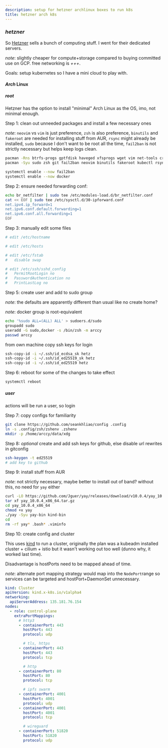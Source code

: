 ```yaml
---
description: setup for hetzner archlinux boxes to run k8s
title: hetzner arch k8s
---
```


### _hetzner_

So [Hetzner](https://www.hetzner.com/) sells a bunch of computing stuff.
I went for their dedicated servers.

_note_: slightly cheaper for compute+storage compared to buying committed use on GCP.
free networking is _+++_.

Goals: setup kubernetes so I have a mini cloud to play with.

#### _Arch_ Linux

##### _root_

Hetzner has the option to install "minimal" Arch Linux as the OS,
imo, not minimal enough.

Step 1: clean out unneeded packages and install a few necessary ones

_note_: `neovim` vs `vim` is just preference,
`zsh` is also preference,
`binutils` and `fakeroot` are needed for installing stuff from AUR,
`rsync` might already be installed,
`sudo` because I don't want to be root all the time,
`fail2ban` is not strictly necessary but helps keep logs clean.

```sh
pacman -Rns btrfs-progs gptfdisk haveged xfsprogs wget vim net-tools cronie
pacman -Syu sudo zsh git fail2ban neovim binutils fakeroot kubectl rsync docker

systemctl enable --now fail2ban
systemctl enable --now docker
```

Step 2: ensure needed forwarding conf:

```sh
echo br_netfilter | sudo tee /etc/modules-load.d/br_netfilter.conf
cat << EOF | sudo tee /etc/sysctl.d/30-ipforward.conf
net.ipv4.ip_forward=1
net.ipv6.conf.default.forwarding=1
net.ipv6.conf.all.forwarding=1
EOF
```

Step 3: manually edit some files

```sh
# edit /etc/hostname

# edit /etc/hosts

# edit /etc/fstab
#   disable swap

# edit /etc/ssh/sshd_config
#   PermitRootLogin no
#   PasswordAuthentication no
#   PrintLastLog no
```

Step 5: create user and add to sudo group

_note_: the defaults are apparently different than usual like no create home?

_note_: docker group is root-equivalent

```sh
echo '%sudo ALL=(ALL) ALL' > sudoers.d/sudo
groupadd sudo
useradd -G sudo,docker -s /bin/zsh -m arccy
passwd arccy
```

from own machine copy ssh keys for login

```sh
ssh-copy-id -i ~/.ssh/id_ecdsa_sk hetz
ssh-copy-id -i ~/.ssh/id_ed25519_sk hetz
ssh-copy-id -i ~/.ssh/id_ed25519 hetz
```

Step 6: reboot for some of the changes to take effect

```sh
systemctl reboot
```

##### _user_

actions will be run a user, so login

Step 7: copy configs for familiarity

```sh
git clone https://github.com/seankhliao/config .config
ln -s .config/zsh/zshenv .zshenv
mkdir -p /home/arccy/data/xdg
```

Step 8: _optional_ create and add ssh keys for github,
else disable url rewrites in gitconfig

```sh
ssh-keygen -t ed25519
# add key to github
```

Step 9: install stuff from AUR

_note_: not strictly necessary, maybe better to install out of band? without this, no need for `yay` either

```sh
curl -LO https://github.com/Jguer/yay/releases/download/v10.0.4/yay_10.0.4_x86_64.tar.gz
tar xf yay_10.0.4_x86_64.tar.gz
cd yay_10.0.4_x86_64
chmod +x yay
./yay -Syu yay-bin kind-bin
cd
rm -rf yay* .bash* .viminfo
```

Step 10: create config and cluster

This uses [kind](https://kind.sigs.k8s.io/) to run a cluster,
originally the plan was a kubeadm installed cluster + cilium + istio
but it wasn't working out too well
(dunno why, it worked last time).

Disadvantage is hostPorts need to be mapped ahead of time.

_note_: alternate port mapping strategy would map into the `NodePort`range
so services can be targeted and hostPort+DaemonSet unnecessary.

```yaml
kind: Cluster
apiVersion: kind.x-k8s.io/v1alpha4
networking:
  apiServerAddress: 135.181.76.154
nodes:
  - role: control-plane
    extraPortMappings:
      # http3
      - containerPort: 443
        hostPort: 443
        protocol: udp

        # tls, https
      - containerPort: 443
        hostPort: 443
        protocol: tcp

        # http
      - containerPort: 80
        hostPort: 80
        protocol: tcp

        # ipfs swarm
      - containerPort: 4001
        hostPort: 4001
        protocol: udp
      - containerPort: 4001
        hostPort: 4001
        protocol: tcp

        # wireguard
      - containerPort: 51820
        hostPort: 51820
        protocol: udp
```
